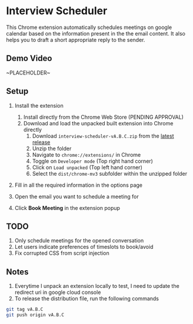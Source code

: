 # Interview Scheduler

This Chrome extension automatically schedules meetings on google calendar based on the information present in the the email content. It also helps you to draft a short appropriate reply to the sender.

## Demo Video

~PLACEHOLDER~

## Setup

1. Install the extension
   1. Install directly from the Chrome Web Store (PENDING APPROVAL)
   2. Download and load the unpacked built extension into Chrome directly
      1. Download `interview-scheduler-vA.B.C.zip` from the [latest release](https://github.com/jinyang628/interview-scheduler/releases)
      2. Unzip the folder
      3. Navigate to `chrome://extensions/` in Chrome
      4. Toggle on `Developer mode` (Top right hand corner)
      5. Click on `Load unpacked` (Top left hand corner)
      6. Select the `dist/chrome-mv3` subfolder within the unzipped folder
  
2. Fill in all the required information in the options page

3. Open the email you want to schedule a meeting for

4. Click **Book Meeting** in the extension popup

## TODO

1. Only schedule meetings for the opened conversation
2. Let users indicate preferences of timeslots to book/avoid
3. Fix corrupted CSS from script injection

## Notes

1. Everytime I unpack an extension locally to test, I need to update the redirect uri in google cloud console
2. To release the distribution file, run the following commands

```bash
git tag vA.B.C
git push origin vA.B.C
```
